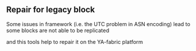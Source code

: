 ## Repair for legacy block

Some issues in framework (i.e. the UTC problem in ASN encoding) lead to some blocks are not able to be replicated

and this tools help to repair it on the YA-fabric platform